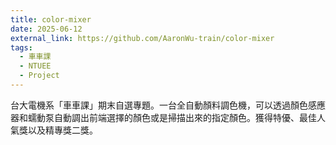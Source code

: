 ```yaml
---
title: color-mixer
date: 2025-06-12
external_link: https://github.com/AaronWu-train/color-mixer
tags:
  - 車車課
  - NTUEE
  - Project
---
```


台大電機系「車車課」期末自選專題。一台全自動顏料調色機，可以透過顏色感應器和蠕動泵自動調出前端選擇的顏色或是掃描出來的指定顏色。獲得特優、最佳人氣獎以及精專獎二獎。

<!--more-->

